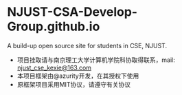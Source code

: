 # NJUST-CSA-Develop-Group.github.io
A build-up open source site for students in CSE, NJUST.

- 项目挂取请与南京理工大学计算机学院科协取得联系，mail: njust_cse_kexie@163.com
- 本项目框架由@azurity开发，在其授权下使用
- 原框架项目采用MIT协议，请遵守有关协议

